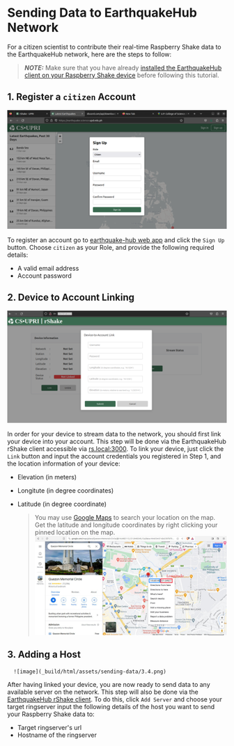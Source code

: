 Sending Data to EarthquakeHub Network
=======================================

For a citizen scientist to contribute their real-time Raspberry Shake data to the EarthquakeHub network, here are the steps to follow:

> **_NOTE:_**  Make sure that you have already [installed the EarthquakeHub client on your Raspberry Shake device](https://alyssapatricia.github.io/ui/installing-rshake-client.html) before following this tutorial.

## 1. Register a `citizen` Account
   ![image](_build/html/assets/sending-data/3.1.png)


 To register an account go to [earthquake-hub web app](https://earthquake.science.upd.edu.ph) and click the `Sign Up` button. Choose `citizen` as your Role, and provide the following required details:

- A valid email address
- Account password



## 2. Device to Account Linking
   ![image](_build/html/assets/sending-data/3.2.png)


   In order for your device to stream data to the network, you should first link your device into your account.  This step will be done via the EarthquakeHub rShake client accessible via [rs.local:3000](http://rs.local:3000). To link your device, just click the `Link` button and input the account credentials you registered in Step 1, and the location information of your device:

  - Elevation (in meters)
  - Longitute (in degree coordinates)
  - Latitude (in degree coordinate)


    > You may use [Google Maps](https://google.com/maps) to search your location on the map. Get the latitude and longitude coordinates by right clicking your pinned location on the map.
     ![image](_build/html/assets/sending-data/3.3.png)


## 3. Adding a Host
      ![image](_build/html/assets/sending-data/3.4.png)

   After having linked your device, you are now ready to send data to any available server on the network. This step will also be done via the [EarthquakeHub rShake client](http://rs.local:3000). To do this, click `Add Server` and choose your target ringserver  input the following details of the host you want to send your Raspberry Shake data to:

- Target ringserver's url
- Hostname of the ringserver

